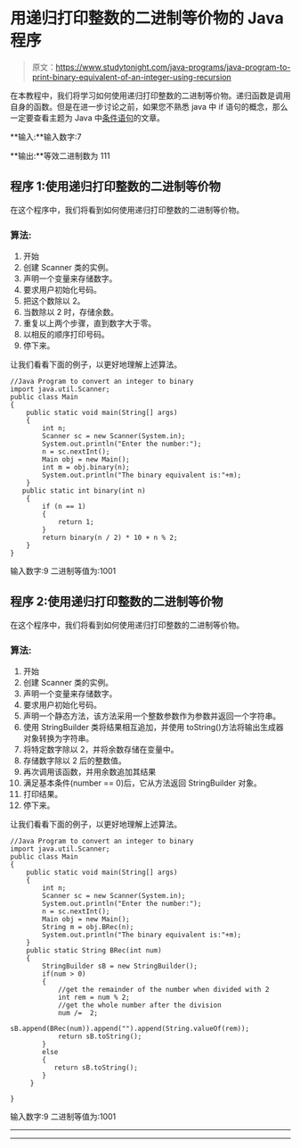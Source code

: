 # 用递归打印整数的二进制等价物的 Java 程序

> 原文：<https://www.studytonight.com/java-programs/java-program-to-print-binary-equivalent-of-an-integer-using-recursion>

在本教程中，我们将学习如何使用递归打印整数的二进制等价物。递归函数是调用自身的函数。但是在进一步讨论之前，如果您不熟悉 java 中 if 语句的概念，那么一定要查看主题为 Java 中[条件语句](https://www.studytonight.com/java/conditional-statement.php)的文章。

**输入:**输入数字:7

**输出:**等效二进制数为 111

## 程序 1:使用递归打印整数的二进制等价物

在这个程序中，我们将看到如何使用递归打印整数的二进制等价物。

### 算法:

1.  开始
2.  创建 Scanner 类的实例。
3.  声明一个变量来存储数字。
4.  要求用户初始化号码。
5.  把这个数除以 2。
6.  当数除以 2 时，存储余数。
7.  重复以上两个步骤，直到数字大于零。
8.  以相反的顺序打印号码。
9.  停下来。

让我们看看下面的例子，以更好地理解上述算法。

```
//Java Program to convert an integer to binary
import java.util.Scanner;
public class Main
{
    public static void main(String[] args) 
    {
        int n;
        Scanner sc = new Scanner(System.in);
        System.out.println("Enter the number:");
        n = sc.nextInt();
        Main obj = new Main();
        int m = obj.binary(n);
        System.out.println("The binary equivalent is:"+m);
    }
   public static int binary(int n)
    {
        if (n == 1) 
        {
            return 1;
        }
        return binary(n / 2) * 10 + n % 2;
    }
}
```

输入数字:9
二进制等值为:1001

## 程序 2:使用递归打印整数的二进制等价物

在这个程序中，我们将看到如何使用递归打印整数的二进制等价物。

### 算法:

1.  开始
2.  创建 Scanner 类的实例。
3.  声明一个变量来存储数字。
4.  要求用户初始化号码。
5.  声明一个静态方法，该方法采用一个整数参数作为参数并返回一个字符串。
6.  使用 StringBuilder 类将结果相互追加，并使用 toString()方法将输出生成器对象转换为字符串。
7.  将特定数字除以 2，并将余数存储在变量中。
8.  存储数字除以 2 后的整数值。
9.  再次调用该函数，并用余数追加其结果
10.  满足基本条件(number == 0)后，它从方法返回 StringBuilder 对象。
11.  打印结果。
12.  停下来。

让我们看看下面的例子，以更好地理解上述算法。

```
//Java Program to convert an integer to binary
import java.util.Scanner;
public class Main
{
    public static void main(String[] args) 
    {
        int n;
        Scanner sc = new Scanner(System.in);
        System.out.println("Enter the number:");
        n = sc.nextInt();
        Main obj = new Main();
        String m = obj.BRec(n);
        System.out.println("The binary equivalent is:"+m);
    }
    public static String BRec(int num)
    {
    	StringBuilder sB = new StringBuilder();  
        if(num > 0)
        {
            //get the remainder of the number when divided with 2
            int rem = num % 2;
            //get the whole number after the division
            num /=  2;
            sB.append(BRec(num)).append("").append(String.valueOf(rem));
            return sB.toString();
        }
        else 
        {
           return sB.toString();
        }
     }

}
```

输入数字:9
二进制等值为:1001

* * *

* * *